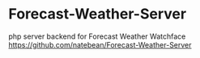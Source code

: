 Forecast-Weather-Server
=======================

php server backend for Forecast Weather Watchface
[<https://github.com/natebean/Forecast-Weather-Server>](link)
